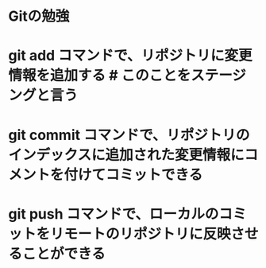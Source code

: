 # Gitの勉強
# git add コマンドで、リポジトリに変更情報を追加する # このことをステージングと言う
# git commit コマンドで、リポジトリのインデックスに追加された変更情報にコメントを付けてコミットできる
# git push コマンドで、ローカルのコミットをリモートのリポジトリに反映させることができる